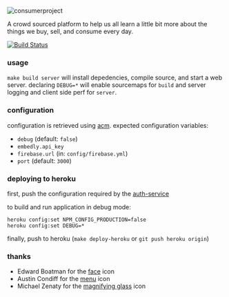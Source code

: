 ![consumerproject](http://i.imgur.com/iLlaWxJ.png)

A crowd sourced platform to help us all learn a little bit more about the
things we buy, sell, and consume every day.

[![Build Status](https://travis-ci.org/minond/the-consumer-project.svg)](https://travis-ci.org/minond/the-consumer-project)

### usage

`make build server` will install depedencies, compile source, and start a web
server. declaring `DEBUG=*` will enable sourcemaps for `build` and server
logging and client side perf for `server`.

### configuration

configuration is retrieved using [acm](https://www.npmjs.com/package/acm).
expected configuration variables:

- `debug` (default: `false`)
- `embedly.api_key`
- `firebase.url` (in: `config/firebase.yml`)
- `port` (default: `3000`)

### deploying to heroku

first, push the configuration required by the
[auth-service](https://github.com/consumr-project/auth-service/blob/master/README.md#deploying-to-heroku)

to build and run application in debug mode:

```
heroku config:set NPM_CONFIG_PRODUCTION=false
heroku config:set DEBUG=*
```

finally, push to heroku (`make deploy-heroku` or `git push heroku origin`)

### thanks

* Edward Boatman for the [face](https://thenounproject.com/search/?q=face&i=67226) icon
* Austin Condiff for the [menu](https://thenounproject.com/search/?q=hamburger&i=70916) icon
* Michael Zenaty for the [magnifying glass](https://thenounproject.com/search/?q=search&i=21796) icon
